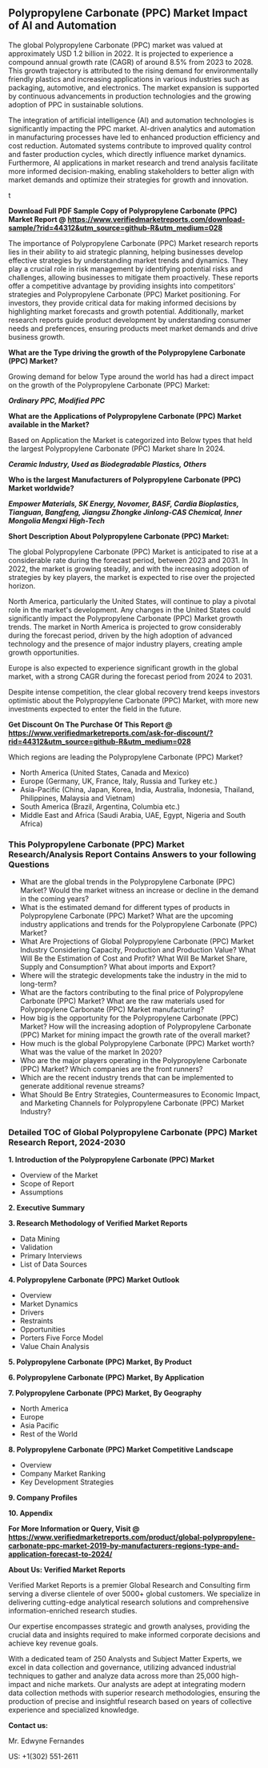 <h2>Polypropylene Carbonate (PPC) Market Impact of AI and Automation</h2><p>The global Polypropylene Carbonate (PPC) market was valued at approximately USD 1.2 billion in 2022. It is projected to experience a compound annual growth rate (CAGR) of around 8.5% from 2023 to 2028. This growth trajectory is attributed to the rising demand for environmentally friendly plastics and increasing applications in various industries such as packaging, automotive, and electronics. The market expansion is supported by continuous advancements in production technologies and the growing adoption of PPC in sustainable solutions.</p><p>The integration of artificial intelligence (AI) and automation technologies is significantly impacting the PPC market. AI-driven analytics and automation in manufacturing processes have led to enhanced production efficiency and cost reduction. Automated systems contribute to improved quality control and faster production cycles, which directly influence market dynamics. Furthermore, AI applications in market research and trend analysis facilitate more informed decision-making, enabling stakeholders to better align with market demands and optimize their strategies for growth and innovation.</p>t</p><p id="" class=""><strong>Download Full PDF Sample Copy of Polypropylene Carbonate (PPC) Market Report @ <a href="https://www.verifiedmarketreports.com/download-sample/?rid=44312&utm_source=github-R&utm_medium=028" target="_blank">https://www.verifiedmarketreports.com/download-sample/?rid=44312&utm_source=github-R&utm_medium=028</a></strong></p><p>The importance of&nbsp;Polypropylene Carbonate (PPC) Market research reports lies in their ability to aid strategic planning, helping businesses develop effective strategies by understanding market trends and dynamics. They play a crucial role in risk management by identifying potential risks and challenges, allowing businesses to mitigate them proactively. These reports offer a competitive advantage by providing insights into competitors' strategies and Polypropylene Carbonate (PPC) Market positioning. For investors, they provide critical data for making informed decisions by highlighting market forecasts and growth potential. Additionally, market research reports guide product development by understanding consumer needs and preferences, ensuring products meet market demands and drive business growth.</p><p><strong>What are the&nbsp;Type driving the growth of the Polypropylene Carbonate (PPC) Market?</strong></p><p id="" class="">Growing demand for below Type around the world has had a direct impact on the growth of the Polypropylene Carbonate (PPC) Market:</p><em><strong>Ordinary PPC, Modified PPC</strong></em></p><strong>What are the&nbsp;Applications&nbsp;of Polypropylene Carbonate (PPC) Market available in the Market?</strong></p><p id="" class="">Based on Application the Market is categorized into Below types that held the largest Polypropylene Carbonate (PPC) Market share In 2024.</p><em><strong>Ceramic Industry, Used as Biodegradable Plastics, Others</strong></em></p><strong>Who is the largest Manufacturers of Polypropylene Carbonate (PPC) Market worldwide?</strong></p><p><em><strong>Empower Materials, SK Energy, Novomer, BASF, Cardia Bioplastics, Tianguan, Bangfeng, Jiangsu Zhongke Jinlong-CAS Chemical, Inner Mongolia Mengxi High-Tech</strong></em></p><p id="" class=""><strong>Short Description About Polypropylene Carbonate (PPC) Market:</strong></p><p>The global Polypropylene Carbonate (PPC) Market is anticipated to rise at a considerable rate during the forecast period, between 2023 and 2031. In 2022, the market is growing steadily, and with the increasing adoption of strategies by key players, the market is expected to rise over the projected horizon.</p><p>North America, particularly the United States, will continue to play a pivotal role in the market's development. Any changes in the United States could significantly impact the Polypropylene Carbonate (PPC) Market growth trends. The market in North America is projected to grow considerably during the forecast period, driven by the high adoption of advanced technology and the presence of major industry players, creating ample growth opportunities.</p><p>Europe is also expected to experience significant growth in the global market, with a strong CAGR during the forecast period from 2024 to 2031.</p><p>Despite intense competition, the clear global recovery trend keeps investors optimistic about the Polypropylene Carbonate (PPC) Market, with more new investments expected to enter the field in the future.</p><p id="" class=""><strong>Get Discount On The Purchase Of This Report @ <a href="https://www.verifiedmarketreports.com/ask-for-discount/?rid=44312&utm_source=github-R&utm_medium=028" target="_blank">https://www.verifiedmarketreports.com/ask-for-discount/?rid=44312&utm_source=github-R&utm_medium=028</a></strong></p>Which regions are leading the Polypropylene Carbonate (PPC) Market?</p><ul><li>North America (United States, Canada and Mexico)</li><li>Europe (Germany, UK, France, Italy, Russia and Turkey etc.)</li><li>Asia-Pacific (China, Japan, Korea, India, Australia, Indonesia, Thailand, Philippines, Malaysia and Vietnam)</li><li>South America (Brazil, Argentina, Columbia etc.)</li><li>Middle East and Africa (Saudi Arabia, UAE, Egypt, Nigeria and South Africa)</li></ul><h3 id="" class="">This Polypropylene Carbonate (PPC) Market Research/Analysis Report Contains Answers to your following Questions</h3><ul><li>What are the global trends in the Polypropylene Carbonate (PPC) Market? Would the market witness an increase or decline in the demand in the coming years?</li><li>What is the estimated demand for different types of products in Polypropylene Carbonate (PPC) Market? What are the upcoming industry applications and trends for the Polypropylene Carbonate (PPC) Market?</li><li>What Are Projections of Global Polypropylene Carbonate (PPC) Market Industry Considering Capacity, Production and Production Value? What Will Be the Estimation of Cost and Profit? What Will Be Market Share, Supply and Consumption? What about imports and Export?</li><li>Where will the strategic developments take the industry in the mid to long-term?</li><li>What are the factors contributing to the final price of Polypropylene Carbonate (PPC) Market? What are the raw materials used for Polypropylene Carbonate (PPC) Market manufacturing?</li><li>How big is the opportunity for the Polypropylene Carbonate (PPC) Market? How will the increasing adoption of Polypropylene Carbonate (PPC) Market for mining impact the growth rate of the overall market?</li><li>How much is the global Polypropylene Carbonate (PPC) Market worth? What was the value of the market In 2020?</li><li>Who are the major players operating in the Polypropylene Carbonate (PPC) Market? Which companies are the front runners?</li><li>Which are the recent industry trends that can be implemented to generate additional revenue streams?</li><li>What Should Be Entry Strategies, Countermeasures to Economic Impact, and Marketing Channels for Polypropylene Carbonate (PPC) Market Industry?</li></ul><h3 id="" class="">Detailed TOC of Global Polypropylene Carbonate (PPC) Market Research Report, 2024-2030</h3><p id="" class=""><strong>1. Introduction of the Polypropylene Carbonate (PPC) Market</strong></p><ul><li>Overview of the Market</li><li>Scope of Report</li><li>Assumptions</li></ul><p id="" class=""><strong>2. Executive Summary</strong></p><p id="" class=""><strong>3. Research Methodology of Verified Market Reports</strong></p><ul><li>Data Mining</li><li>Validation</li><li>Primary Interviews</li><li>List of Data Sources</li></ul><p id="" class=""><strong>4. Polypropylene Carbonate (PPC) Market Outlook</strong></p><ul><li>Overview</li><li>Market Dynamics</li><li>Drivers</li><li>Restraints</li><li>Opportunities</li><li>Porters Five Force Model</li><li>Value Chain Analysis</li></ul><p id="" class=""><strong>5. Polypropylene Carbonate (PPC) Market, By Product</strong></p><p id="" class=""><strong>6. Polypropylene Carbonate (PPC) Market, By Application</strong></p><p id="" class=""><strong>7. Polypropylene Carbonate (PPC) Market, By Geography</strong></p><ul><li>North America</li><li>Europe</li><li>Asia Pacific</li><li>Rest of the World</li></ul><p id="" class=""><strong>8. Polypropylene Carbonate (PPC) Market Competitive Landscape</strong></p><ul><li>Overview</li><li>Company Market Ranking</li><li>Key Development Strategies</li></ul><p id="" class=""><strong>9. Company Profiles</strong></p><p id="" class=""><strong>10. Appendix</strong></p><p id="" class=""><strong>For More Information or Query, Visit @ <a href="https://www.verifiedmarketreports.com/product/global-polypropylene-carbonate-ppc-market-2019-by-manufacturers-regions-type-and-application-forecast-to-2024/" target="_blank">https://www.verifiedmarketreports.com/product/global-polypropylene-carbonate-ppc-market-2019-by-manufacturers-regions-type-and-application-forecast-to-2024/</a></strong></p><p id="" class=""><strong>About Us: Verified Market Reports</strong></p><p id="" class="">Verified Market Reports is a premier Global Research and Consulting firm serving a diverse clientele of over 5000+ global customers. We specialize in delivering cutting-edge analytical research solutions and comprehensive information-enriched research studies.</p><p id="" class="">Our expertise encompasses strategic and growth analyses, providing the crucial data and insights required to make informed corporate decisions and achieve key revenue goals.</p><p id="" class="">With a dedicated team of 250 Analysts and Subject Matter Experts, we excel in data collection and governance, utilizing advanced industrial techniques to gather and analyze data across more than 25,000 high-impact and niche markets. Our analysts are adept at integrating modern data collection methods with superior research methodologies, ensuring the production of precise and insightful research based on years of collective experience and specialized knowledge.</p><p id="" class=""><strong>Contact us:</strong></p><p id="" class="">Mr. Edwyne Fernandes</p><p id="" class="">US: +1(302) 551-2611</p>